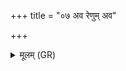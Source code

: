 +++
title = "०७ अव रेणुम् अव"

+++
<details><summary>मूलम् (GR)</summary>

अव रेणुम् अव रजो  
नेनिजे हस्त्यं मलम् ।  
धाता नो भद्रया नेषत्  
स नो गोपायतु प्रजाम् ॥
</details>